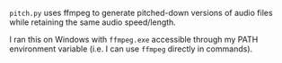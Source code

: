 `pitch.py` uses ffmpeg to generate pitched-down versions of audio files while retaining the same audio speed/length.

I ran this on Windows with `ffmpeg.exe` accessible through my PATH environment variable (i.e. I can use `ffmpeg` directly in commands).
